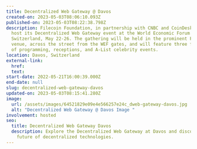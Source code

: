 ```yaml
---
title: Decentralized Web Gateway @ Davos
created-on: 2023-05-03T08:06:10.093Z
published-on: 2023-05-03T08:22:38.798Z
description: Filecoin Foundation, in partnership with CNBC and CoinDesk, will
  host its Decentralized Web Gateway event at the World Economic Forum in Davos,
  Switzerland, May 22-26. The gathering will be held in the prominent FEG Davos
  venue, across the street from the WEF gates, and will feature three full days
  of programming, receptions, and A-List celebrity events.
location: Davos, Switzerland
external-link:
  href:
  text:
start-date: 2022-05-21T16:00:39.000Z
end-date: null
slug: decentralized-web-gateway-davos
updated-on: 2023-05-03T08:15:41.280Z
image:
  url: /assets/images/64521829e09e4e566257e24c_dweb-gateway-davos.jpg
  alt: "Decentralized Web Gateway @ Davos Image "
involvement: hosted
seo:
  title: Decentralized Web Gateway Davos
  description: Explore the Decentralized Web Gateway at Davos and discover the
    future of decentralized technologies.
---
```

